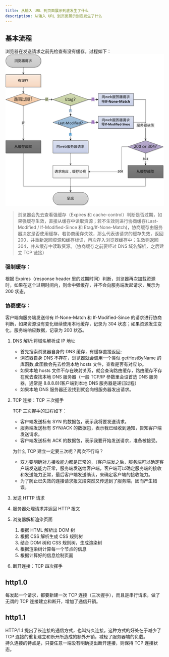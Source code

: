 ```yaml
---
title: 从输入 URL 到页面展示到底发生了什么
description: 从输入 URL 到页面展示到底发生了什么
---
```


## 基本流程

浏览器在发送请求之前先检查有没有缓存，过程如下：
![alt 图片](./images/brower-caching.png)

> 浏览器会先去查看强缓存（Expires 和 cache-control）判断是否过期，如果强缓存生效，直接从缓存中读取资源；若不生效则进行协商缓存(Last-Modified / If-Modified-Since 和 Etag/If-None-Match)，协商缓存由服务器决定是否使用缓存，若协商缓存失效，那么代表该请求的缓存失效，返回 200，并重新返回资源和缓存标识，再次存入浏览器缓存中；生效则返回 304，并从缓存中读取资源。（协商缓存之前要经过 DNS 域名解析，之后建立 TCP 链接）

### 强制缓存：

根据 Expires（response header 里的过期时间）判断，浏览器再次加载资源时，如果在这个过期时间内，则命中强缓存，并不会向服务端发起请求，展示为 200 状态。

### 协商缓存：

客户端向服务端发送带有 If-None-Match 和 If-Modified-Since 的请求进行协商判断，如果资源没有变化继续使用本地缓存，记录为 304 状态；如果资源发生变化，服务端响应数据，记录为 200 状态。

1. DNS 解析:将域名解析成 IP 地址

   - 首先搜索浏览器自身的 DNS 缓存，有缓存直接返回;
   - 浏览器自身 DNS 不存在，浏览器就会调用一个类似 getHostByName 的库函数,此函数会先去检测本地 hosts 文件，查看是否有对应 ip。
   - 如果本地 hosts 文件不存在映射关系，就会查询路由缓存，路由缓存不存在就去查找本地 DNS 服务器（一般 TCP/IP 参数里会设首选 DNS 服务器，通常是 8.8.8.8)(客户端到本地 DNS 服务器是递归过程）
   - 如果本地 DNS 服务器还没找到就会向根服务器发出请求。

2. TCP 连接：TCP 三次握手

   TCP 三次握手的过程如下：

   - 客户端发送标有 SYN 的数据包，表示我将要发送请求。
   - 服务端发送标有 SYN/ACK 的数据包，表示我已经收到通知，告知客户端发送请求。
   - 客户端发送标有 ACK 的数据包，表示我要开始发送请求，准备被接受。

   为什么 TCP 建立一定要三次呢？两次不行吗？

   - 双方要明确对方接收能力都是正常的，（客户端发之后，服务端可以确定客户端发送能力正常，服务端发送给客户端，客户端可以确定服务端的接收和发送能力正常，最后客户端发送确认，来确定客户端的接收能力。
   - 为了防止已失效的连接请求报文段突然又传送到了服务端，因而产生错误。

3. 发送 HTTP 请求
4. 服务器处理请求并返回 HTTP 报文
5. 浏览器解析渲染页面

   1. 根据 HTML 解析出 DOM 树
   2. 根据 CSS 解析生成 CSS 规则树
   3. 结合 DOM 树和 CSS 规则树，生成渲染树
   4. 根据渲染树计算每一个节点的信息
   5. 根据计算好的信息绘制页面

6. 断开连接：TCP 四次挥手

## http1.0

每发起一个请求，都要新建一次 TCP 连接（三次握手），而且是串行请求，做了无谓的 TCP 连接建立和断开，增加了通信开销。

## http1.1

HTTP/1.1 提出了长连接的通信方式，也叫持久连接。这种方式的好处在于减少了 TCP 连接的重复建立和断开所造成的额外开销，减轻了服务器端的负载。  
持久连接的特点是，只要任意一端没有明确提出断开连接，则保持 TCP 连接状态。
